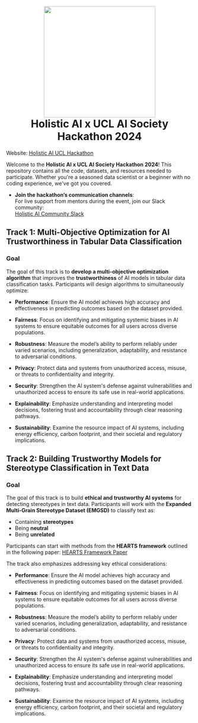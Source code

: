 <h1 align="center">
<img src="logo.png" width="300">
<br>
Holistic AI x UCL AI Society Hackathon 2024
</h1>

Website: [Holistic AI UCL Hackathon](https://hackathon.holisticai.com/)

Welcome to the **Holistic AI x UCL AI Society Hackathon 2024**! This repository contains all the code, datasets, and resources needed to participate. Whether you're a seasoned data scientist or a beginner with no coding experience, we've got you covered.

- **Join the hackathon’s communication channels**:  
  For live support from mentors during the event, join our Slack community:  
  [Holistic AI Community Slack](https://join.slack.com/t/holisticaicommunity/shared_invite/zt-2jamouyrn-BrMfeoBZIHT8HbLzB3P9QQ)


## Track 1: Multi-Objective Optimization for AI Trustworthiness in Tabular Data Classification

### Goal

The goal of this track is to **develop a multi-objective optimization algorithm** that improves the **trustworthiness** of AI models in tabular data classification tasks. Participants will design algorithms to simultaneously optimize:

- **Performance**: Ensure the AI model achieves high accuracy and effectiveness in predicting outcomes based on the dataset provided.

- **Fairness**: Focus on identifying and mitigating systemic biases in AI systems to ensure equitable outcomes for all users across diverse populations.

- **Robustness**: Measure the model’s ability to perform reliably under varied scenarios, including generalization, adaptability, and resistance to adversarial conditions.

- **Privacy**: Protect data and systems from unauthorized access, misuse, or threats to confidentiality and integrity.

- **Security**: Strengthen the AI system's defense against vulnerabilities and unauthorized access to ensure its safe use in real-world applications.

- **Explainability**: Emphasize understanding and interpreting model decisions, fostering trust and accountability through clear reasoning pathways.

- **Sustainability**: Examine the resource impact of AI systems, including energy efficiency, carbon footprint, and their societal and regulatory implications.


## Track 2: Building Trustworthy Models for Stereotype Classification in Text Data


### Goal

The goal of this track is to build **ethical and trustworthy AI systems** for detecting stereotypes in text data. Participants will work with the **Expanded Multi-Grain Stereotype Dataset (EMGSD)** to classify text as:
- Containing **stereotypes**
- Being **neutral**
- Being **unrelated**

Participants can start with methods from the **HEARTS framework** outlined in the following paper: [HEARTS Framework Paper](https://arxiv.org/abs/2409.11579)


The track also emphasizes addressing key ethical considerations:

- **Performance**: Ensure the AI model achieves high accuracy and effectiveness in predicting outcomes based on the dataset provided.

- **Fairness**: Focus on identifying and mitigating systemic biases in AI systems to ensure equitable outcomes for all users across diverse populations.

- **Robustness**: Measure the model’s ability to perform reliably under varied scenarios, including generalization, adaptability, and resistance to adversarial conditions.

- **Privacy**: Protect data and systems from unauthorized access, misuse, or threats to confidentiality and integrity.

- **Security**: Strengthen the AI system's defense against vulnerabilities and unauthorized access to ensure its safe use in real-world applications.

- **Explainability**: Emphasize understanding and interpreting model decisions, fostering trust and accountability through clear reasoning pathways.

- **Sustainability**: Examine the resource impact of AI systems, including energy efficiency, carbon footprint, and their societal and regulatory implications.